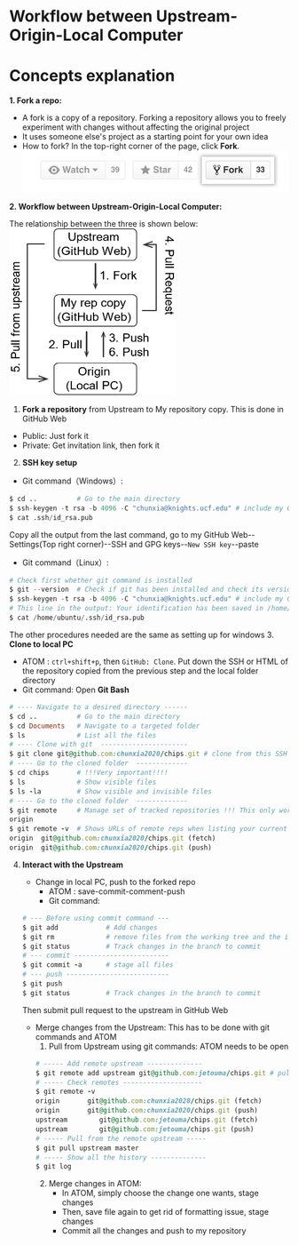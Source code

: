 # Workflow between Upstream-Origin-Local Computer

# Concepts explanation
**1. Fork a repo:**
   - A fork is a copy of a repository. Forking a repository allows you to freely experiment with changes without affecting the original project
   - It uses someone else's project as a starting point for your own idea
   - How to fork? In the top-right corner of the page, click **Fork**. ![Fork](https://github.com/chunxia2020/Github-Configuration/blob/master/Images/fork_button.jpg)

**2. Workflow between Upstream-Origin-Local Computer:**

The relationship between the three is shown below:
<img src="https://github.com/chunxia2020/Github-Configuration/blob/master/Images/WorkFlow.png" width="300" height="300">
1. **Fork a repository** from Upstream to My repository copy. This is done in GitHub Web
  - Public: Just fork it
  - Private: Get invitation link, then fork it
2. **SSH key setup**
  - Git command（Windows）:
  ```python
  $ cd ..          # Go to the main directory
  $ ssh-keygen -t rsa -b 4096 -C "chunxia@knights.ucf.edu" # include my GitHub email address
  $ cat .ssh/id_rsa.pub
  ```
  Copy all the output from the last command, go to my GitHub Web--Settings(Top right corner)--SSH and GPG keys--`New SSH key`--paste

  - Git command（Linux）:

  ```Python
  # Check first whether git command is installed
  $ git --version  # Check if git has been installed and check its version
  $ ssh-keygen -t rsa -b 4096 -C "chunxia@knights.ucf.edu" # include my GitHub email address
  # This line in the output: Your identification has been saved in /home/ubuntu/.ssh/id_rsa. Your public key has been saved in /home/ubuntu/.ssh/id_rsa.pub.
  $ cat /home/ubuntu/.ssh/id_rsa.pub
  ```
  The other procedures needed are the same as setting up for windows
3. **Clone to local PC**
  - ATOM : `ctrl+shift+p`, then `GitHub: Clone`. Put down the SSH or HTML of the repository copied from the previous step and the local folder directory
  - Git command: Open **Git Bash**
  ```ruby
  # ---- Navigate to a desired directory ------
  $ cd ..          # Go to the main directory
  $ cd Documents   # Navigate to a targeted folder
  $ ls             # List all the files
  # ---- Clone with git  ----------------------
  $ git clone git@github.com:chunxia2020/chips.git # clone from this SSH
  # ---- Go to the cloned folder  -------------
  $ cd chips       # !!!Very important!!!!
  $ ls             # Show visible files
  $ ls -la         # Show visible and invisible files
  # ---- Go to the cloned folder  -------------
  $ git remote     # Manage set of tracked repositories !!! This only works when you are at the [chips] folder !!!
  origin
  $ git remote -v  # Shows URLs of remote reps when listing your current remote connections
  origin  git@github.com:chunxia2020/chips.git (fetch)
  origin  git@github.com:chunxia2020/chips.git (push)
  ```
 4. **Interact with the Upstream**
    - Change in local PC, push to the forked repo
       - ATOM : save-commit-comment-push
       - Git command:
     ```ruby
     # --- Before using commit command ---
     $ git add            # Add changes
     $ git rm             # remove files from the working tree and the index
     $ git status         # Track changes in the branch to commit
     # --- commit ------------------------
     $ git commit -a      # stage all files
     # --- push --------------------------
     $ git push
     $ git status         # Track changes in the branch to commit
     ```
    Then submit pull request to the upstream in GitHub Web

    - Merge changes from the Upstream: This has to be done with git commands and ATOM
       1. Pull from Upstream using git commands:
       ATOM needs to be open
       ```ruby
       # ----- Add remote upstream --------------
       $ git remote add upstream git@github.com:jetouma/chips.git # pull from upstream SSH
       # ----- Check remotes --------------------
       $ git remote -v
       origin       git@github.com:chunxia2020/chips.git (fetch)
       origin       git@github.com:chunxia2020/chips.git (push)
       upstream        git@github.com:jetouma/chips.git (fetch)
       upstream        git@github.com:jetouma/chips.git (push)
       # ----- Pull from the remote upstream -----
       $ git pull upstream master
       # ----- Show all the history --------------
       $ git log
       ```
       2. Merge changes in ATOM:
          - In ATOM, simply choose the change one wants, stage changes
          - Then, save file again to get rid of formatting issue, stage changes
          - Commit all the changes and push to my repository
